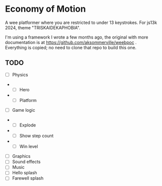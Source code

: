 # Economy of Motion

A wee platformer where you are restricted to under 13 keystrokes.
For js13k 2024, theme "TRISKAIDEKAPHOBIA".

I'm using a framework I wrote a few months ago, 
the original with more documentation is at https://github.com/aksommerville/weebpoc .
Everything is copied; no need to clone that repo to build this one.

## TODO

- [ ] Physics
- - [ ] Hero
- - [ ] Platform
- [ ] Game logic
- - [ ] Explode
- - [ ] Show step count
- - [ ] Win level
- [ ] Graphics
- [ ] Sound effects
- [ ] Music
- [ ] Hello splash
- [ ] Farewell splash
